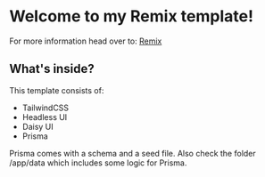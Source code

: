 # Welcome to my Remix template!

For more information head over to: [Remix](https://remix.run/docs)

## What's inside?

This template consists of:

- TailwindCSS
- Headless UI
- Daisy UI
- Prisma

Prisma comes with a schema and a seed file.
Also check the folder /app/data which includes some logic for Prisma.




